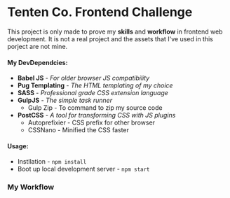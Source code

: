 # Tenten Co. Frontend Challenge

This project is only made to prove my **skills** and **workflow** in frontend web development.
It is not a real project and the assets that I've used in this porject are not mine.

#### My DevDependcies:
* **Babel JS** - _For older browser JS compatibility_
* **Pug Templating** - _The HTML templating of my choice_
* **SASS** - _Professional grade CSS extension language_
* **GulpJS** - _The simple task runner_ 
    * Gulp Zip - To command to zip my source code
* **PostCSS** - _A tool for transforming CSS with JS plugins_
    * Autoprefixier - CSS prefix for other browser
    * CSSNano - Minified the CSS faster


#### Usage:
* Instllation - `npm install`
* Boot up local development server - `npm start`

### My Workflow
